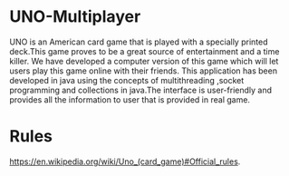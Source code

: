 # UNO-Multiplayer
UNO is an American card game that is played with a specially printed deck.This game proves to be a great source of entertainment and a time killer. We have developed a computer version of this game which will let users play this game online with their friends. This application has been developed in java using the concepts of multithreading ,socket programming and collections in java.The interface is user-friendly and provides all the information to user that is provided in real game.

# Rules
https://en.wikipedia.org/wiki/Uno_(card_game)#Official_rules.
